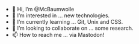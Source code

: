 - 👋 Hi, I’m @McBaumwolle
- 👀 I’m interested in ... new technologies.
- 🌱 I’m currently learning ... Git, Unix and CSS.
- 💞️ I’m looking to collaborate on ... some research. 
- 📫 How to reach me ... via Mastodon!

<!---
McBaumwolle/McBaumwolle is a ✨ special ✨ repository because its `README.md` (this file) appears on your GitHub profile.
You can click the Preview link to take a look at your changes.

<a rel="me" href="https://mastodon.social/@mcbaumwolle">Mastodon</a>

--->
